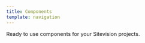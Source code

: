 ```yaml
---
title: Components
template: navigation
---
```


<p class="doc-summary">Ready to use components for your Sitevision projects.</p>
